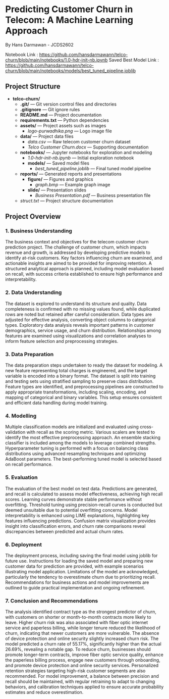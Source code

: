 # Predicting Customer Churn in Telecom: A Machine Learning Approach
By Hans Darmawan - JCDS2602

Notebook Link           : https://github.com/hansdarmawann/telco-churn/blob/main/notebooks/1.0-hdr-init-nb.ipynb
Saved Best Model Link   : https://github.com/hansdarmawann/telco-churn/blob/main/notebooks/models/best_tuned_pipeline.joblib


## Project Structure

- **telco-churn/**  
  - **.git/** — Git version control files and directories  
  - **.gitignore** — Git ignore rules  
  - **README.md** — Project documentation  
  - **requirements.txt** — Python dependencies  
  - **assets/** — Project assets such as images  
    - *logo-purwadhika.png* — Logo image file  
  - **data/** — Project data files  
    - *data.csv* — Raw telecom customer churn dataset  
    - *Telco Customer Churn.docx* — Supporting documentation  
  - **notebooks/** — Jupyter notebooks for exploration and modeling  
    - *1.0-hdr-init-nb.ipynb* — Initial exploration notebook  
    - **models/** — Saved model files  
      - *best_tuned_pipeline.joblib* — Final tuned model pipeline  
  - **reports/** — Generated reports and presentations  
    - **figure/** — Figures and graphics  
      - *graph.bmp* — Example graph image  
    - **slide/** — Presentation slides  
      - *Business Presentation.pdf* — Business presentation file  
  - *struct.txt* — Project structure documentation  

## Project Overview
### 1. Business Understanding
The business context and objectives for the telecom customer churn prediction project. The challenge of customer churn, which impacts revenue and growth, is addressed by developing predictive models to identify at-risk customers. Key factors influencing churn are examined, and actionable insights are aimed to be provided for improving retention. A structured analytical approach is planned, including model evaluation based on recall, with success criteria established to ensure high performance and interpretability.

### 2. Data Understanding
The dataset is explored to understand its structure and quality. Data completeness is confirmed with no missing values found, while duplicated rows are noted but retained after careful consideration. Data types are adjusted for effective analysis, converting object columns to categorical types. Exploratory data analysis reveals important patterns in customer demographics, service usage, and churn distribution. Relationships among features are examined using visualizations and correlation analyses to inform feature selection and preprocessing strategies.

### 3. Data Preparation
The data preparation steps undertaken to ready the dataset for modeling. A new feature representing total charges is engineered, and the target variable is encoded into a binary format. The dataset is split into training and testing sets using stratified sampling to preserve class distribution. Feature types are identified, and preprocessing pipelines are constructed to apply appropriate transformations, including scaling, encoding, and mapping of categorical and binary variables. This setup ensures consistent and efficient data handling during model training.

### 4. Modelling
Multiple classification models are initialized and evaluated using cross-validation with recall as the scoring metric. Various scalers are tested to identify the most effective preprocessing approach. An ensemble stacking classifier is included among the models to leverage combined strengths. Hyperparameter tuning is performed with a focus on balancing class distributions using advanced resampling techniques and optimizing AdaBoost parameters. The best-performing tuned model is selected based on recall performance.

### 5. Evaluation
The evaluation of the best model on test data. Predictions are generated, and recall is calculated to assess model effectiveness, achieving high recall scores. Learning curves demonstrate stable performance without overfitting. Threshold tuning using precision-recall curves is conducted but deemed unsuitable due to potential overfitting concerns. Model interpretability is enhanced using LIME explanations, highlighting key features influencing predictions. Confusion matrix visualization provides insight into classification errors, and churn rate comparisons reveal discrepancies between predicted and actual churn rates.

### 6. Deployment
The deployment process, including saving the final model using joblib for future use. Instructions for loading the saved model and preparing new customer data for prediction are provided, with example scenarios illustrating model application. Limitations of the model are acknowledged, particularly the tendency to overestimate churn due to prioritizing recall. Recommendations for business actions and model improvements are outlined to guide practical implementation and ongoing refinement.

### 7. Conclusion and Recommendations
The analysis identified contract type as the strongest predictor of churn, with customers on shorter or month-to-month contracts more likely to leave. Higher churn risk was also associated with fiber optic internet service and paperless billing, while longer tenure reduced the likelihood of churn, indicating that newer customers are more vulnerable. The absence of device protection and online security slightly increased churn risk. The model predicted a churn rate of 55.17%, significantly higher than the actual 26.69%, revealing a notable gap. To reduce churn, businesses should promote longer-term contracts, improve fiber optic service quality, enhance the paperless billing process, engage new customers through onboarding, and promote device protection and online security services. Personalized retention strategies targeting high-risk customer segments are also recommended. For model improvement, a balance between precision and recall should be maintained, with regular retraining to adapt to changing behaviors, and calibration techniques applied to ensure accurate probability estimates and reduce overestimation.
